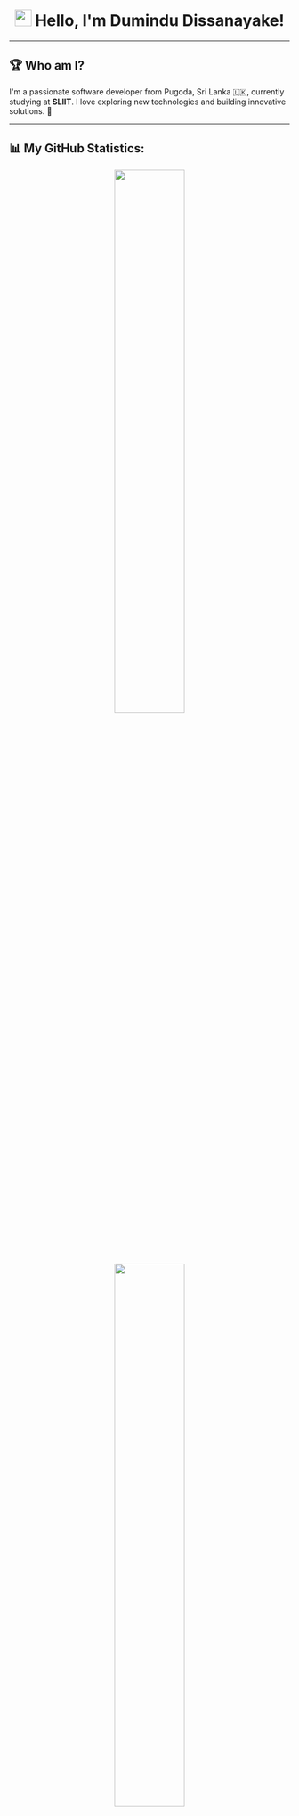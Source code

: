 <h1 align="center">
  <img src="https://media.giphy.com/media/hvRJCLFzcasrR4ia7z/giphy.gif" width="30px">
  Hello, I'm Dumindu Dissanayake!
</h1>

---

## 🏆 Who am I?
I'm a passionate software developer from Pugoda, Sri Lanka 🇱🇰, currently studying at **SLIIT**. I love exploring new technologies and building innovative solutions. 🚀  

---

## 📊 My GitHub Statistics:
<p align="center">
  <img src="https://github-readme-stats.vercel.app/api?username=DuminduDissanayake&show_icons=true&theme=dark&count_private=true" width="50%" />
</p>

<p align="center">
  <img src="https://github-readme-streak-stats.herokuapp.com?user=DuminduDissanayake&theme=dark&hide_border=true" width="50%" />
</p>

---

### 🚀 Tech Stack:
![Java](https://img.shields.io/badge/Java-%23ED8B00.svg?style=flat&logo=openjdk&logoColor=white)
![JavaScript](https://img.shields.io/badge/JavaScript-%23F7DF1E.svg?style=flat&logo=javascript&logoColor=black)
![React](https://img.shields.io/badge/React-%2361DAFB.svg?style=flat&logo=react&logoColor=white)
![Node.js](https://img.shields.io/badge/Node.js-%23339933.svg?style=flat&logo=node.js&logoColor=white)
![Next.js](https://img.shields.io/badge/Next.js-%23000000.svg?style=flat&logo=next.js&logoColor=white)
![MongoDB](https://img.shields.io/badge/MongoDB-%2347A248.svg?style=flat&logo=mongodb&logoColor=white)
![MySQL](https://img.shields.io/badge/MySQL-%234479A1.svg?style=flat&logo=mysql&logoColor=white)
![Tailwind CSS](https://img.shields.io/badge/TailwindCSS-%2338B2AC.svg?style=flat&logo=tailwind-css&logoColor=white)
![Bootstrap](https://img.shields.io/badge/Bootstrap-%237952B3.svg?style=flat&logo=bootstrap&logoColor=white)

---

### 📫 Connect with me:
[![LinkedIn](https://img.shields.io/badge/LinkedIn-%230077B5.svg?style=flat&logo=linkedin&logoColor=white)](https://www.linkedin.com/in/YOUR-LINKEDIN)
[![GitHub](https://img.shields.io/badge/GitHub-%23121011.svg?style=flat&logo=github&logoColor=white)](https://github.com/DuminduDissanayake)
[![Email](https://img.shields.io/badge/Email-%23D14836.svg?style=flat&logo=gmail&logoColor=white)](mailto:YOUR-EMAIL@domain.com)

---

> ⚡ Fun fact: I love building **tech solutions** and working on **challenging projects**! 🎯

---

### 🔥 Profile Views:
![Profile Views](https://komarev.com/ghpvc/?username=DuminduDissanayake&color=blue)


